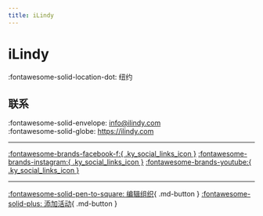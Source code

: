 ```yaml
---
title: iLindy
---
```


# iLindy

:fontawesome-solid-location-dot: 纽约  


## 联系

:fontawesome-solid-envelope: <info@ilindy.com>  
:fontawesome-solid-globe: <https://ilindy.com>  

---

 [:fontawesome-brands-facebook-f:{ .ky_social_links_icon }](https://www.facebook.com/iLindyhop) [:fontawesome-brands-instagram:{ .ky_social_links_icon }](https://instagram.com/ilindy_hop) [:fontawesome-brands-youtube:{ .ky_social_links_icon }](https://youtube.com/ilindy)

---

[:fontawesome-solid-pen-to-square: 编辑组织](https://github.com/swingdance/orgs/issues/new?assignees=&labels=update+org&projects=&template=03-update_entity.yml&title=Update%20Org%3A%20en_US%20%E2%80%A2%20iLindy&region=en_US&id=ilindy&name=iLindy){ .md-button } [:fontawesome-solid-plus: 添加活动](https://github.com/swingdance/events/issues/new?assignees=&labels=add+event&projects=&template=02-add_entity.yml&title=Add%20Event%3A%20en_US%20%E2%80%A2%20%3CName%3E&region=en_US&province=New%20York&city=New%20York&org_id=ilindy){ .md-button }
